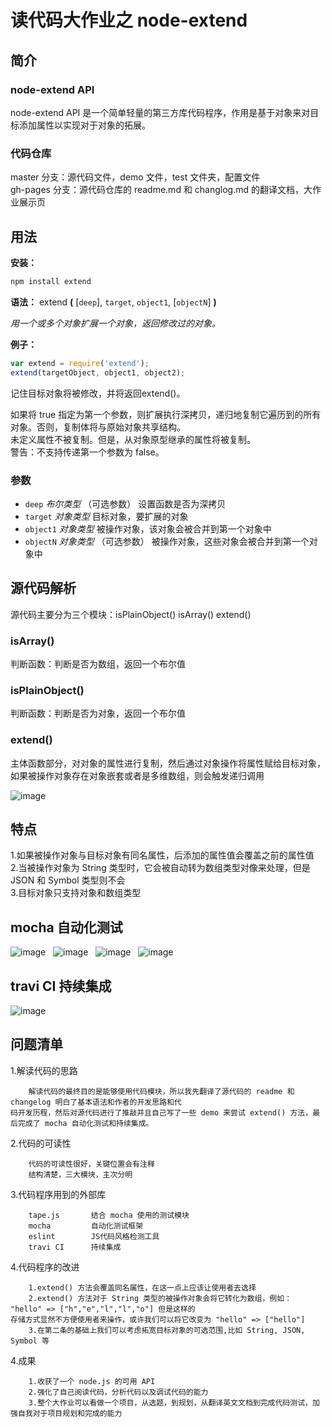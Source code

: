 # 读代码大作业之 node-extend

## 简介  
### node-extend API
node-extend API 是一个简单轻量的第三方库代码程序，作用是基于对象来对目标添加属性以实现对于对象的拓展。
### 代码仓库
master 分支：源代码文件，demo 文件，test 文件夹，配置文件  
gh-pages 分支：源代码仓库的 readme.md 和 changlog.md 的翻译文档，大作业展示页

## 用法

**安装：**

``` sh
npm install extend
```
**语法：** extend **(** [`deep`], `target`, `object1`, [`objectN`] **)**

*用一个或多个对象扩展一个对象，返回修改过的对象。*

**例子：**

``` js
var extend = require('extend');
extend(targetObject, object1, object2);
```

记住目标对象将被修改，并将返回extend()。

如果将 true 指定为第一个参数，则扩展执行深拷贝，递归地复制它遍历到的所有对象。否则，复制体将与原始对象共享结构。  
未定义属性不被复制。但是，从对象原型继承的属性将被复制。  
警告：不支持传递第一个参数为 false。

### 参数

* `deep` *布尔类型* （可选参数）
设置函数是否为深拷贝
* `target`	*对象类型*
目标对象，要扩展的对象
* `object1`	*对象类型*
被操作对象，该对象会被合并到第一个对象中
* `objectN` *对象类型* （可选参数）
被操作对象，这些对象会被合并到第一个对象中

## 源代码解析  

源代码主要分为三个模块：isPlainObject() isArray() extend()  

### isArray()
判断函数：判断是否为数组，返回一个布尔值
### isPlainObject()  
判断函数：判断是否为对象，返回一个布尔值
### extend()
主体函数部分，对对象的属性进行复制，然后通过对象操作将属性赋给目标对象，如果被操作对象存在对象嵌套或者是多维数组，则会触发递归调用  

![image](images/process.jpg)  

## 特点  
1.如果被操作对象与目标对象有同名属性，后添加的属性值会覆盖之前的属性值  
2.当被操作对象为 String 类型时，它会被自动转为数组类型对像来处理，但是 JSON 和 Symbol 类型则不会  
3.目标对象只支持对象和数组类型

## mocha 自动化测试
![image](images/mocha1.jpg)  
![image](images/mocha2.jpg)  
![image](images/mocha3.jpg)  
![image](images/mocha4.jpg)  

## travi CI 持续集成  
![image](images/travi.jpg)

## 问题清单  

1.解读代码的思路  

```
    解读代码的最终目的是能够使用代码模块，所以我先翻译了源代码的 readme 和 changelog 明白了基本语法和作者的开发思路和代
码开发历程，然后对源代码进行了推敲并且自己写了一些 demo 来尝试 extend() 方法，最后完成了 mocha 自动化测试和持续集成。
```  

2.代码的可读性  
```
    代码的可读性很好，关键位置会有注释
    结构清楚，三大模块，主次分明
```  
3.代码程序用到的外部库
```
    tape.js       结合 mocha 使用的测试模块
    mocha         自动化测试框架
    eslint        JS代码风格检测工具
    travi CI      持续集成
```  
4.代码程序的改进
```
    1.extend() 方法会覆盖同名属性，在这一点上应该让使用者去选择
    2.extend() 方法对于 String 类型的被操作对象会将它转化为数组，例如： "hello" => ["h","e","l","l","o"] 但是这样的
存储方式显然不方便使用者来操作，或许我们可以将它改变为 "hello" => ["hello"]
    3.在第二条的基础上我们可以考虑拓宽目标对象的可选范围,比如 String, JSON, Symbol 等
```
4.成果
```
    1.收获了一个 node.js 的可用 API
    2.强化了自己阅读代码，分析代码以及调试代码的能力
    3.整个大作业可以看做一个项目，从选题，到规划，从翻译英文文档到完成代码测试，加强自我对于项目规划和完成的能力
```
